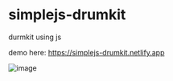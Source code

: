 # simplejs-drumkit
durmkit using js

demo here: https://simplejs-drumkit.netlify.app

![image](https://user-images.githubusercontent.com/105360669/218134536-a789d1e3-29a7-4ea1-bcf6-b00742347de0.png)
